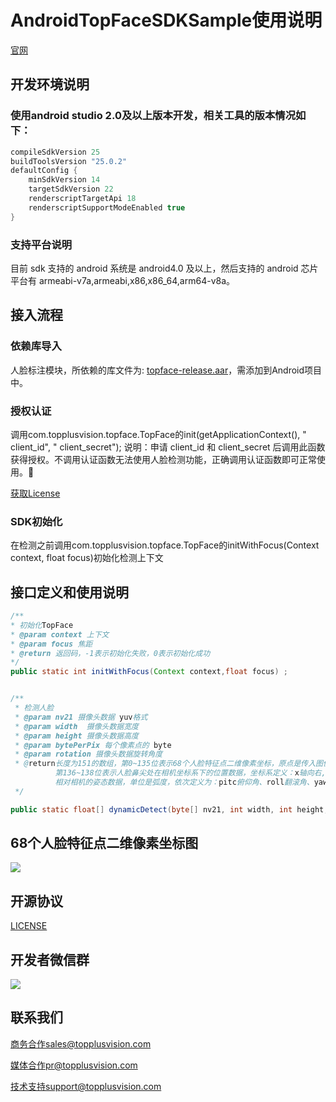 # AndroidTopFaceSDKSample使用说明

[官网](http://www.voome.cn)

## 开发环境说明 ##

### 使用android studio 2.0及以上版本开发，相关工具的版本情况如下： ###
```Java
compileSdkVersion 25
buildToolsVersion "25.0.2"
defaultConfig {
    minSdkVersion 14
    targetSdkVersion 22
    renderscriptTargetApi 18
    renderscriptSupportModeEnabled true
}
```

### 支持平台说明 ###
目前 sdk 支持的 android 系统是 android4.0 及以上，然后支持的 android 芯片平台有 armeabi-v7a,armeabi,x86,x86_64,arm64-v8a。

## 接入流程 ##
### 依赖库导入 ###

人脸标注模块，所依赖的库文件为: [topface-release.aar](https://github.com/topplus/AndroidTopFaceSDKSample/raw/master/topface-release/topface-release.aar)，需添加到Android项目中。

### 授权认证 ###

调用com.topplusvision.topface.TopFace的init(getApplicationContext(), " client_id", " client_secret");
说明：申请 client_id 和 client_secret 后调用此函数获得授权。不调用认证函数无法使用人脸检测功能，正确调用认证函数即可正常使用。

[获取License](http://www.voome.cn/register/index.shtml)

### SDK初始化 ###

在检测之前调用com.topplusvision.topface.TopFace的initWithFocus(Context context, float focus)初始化检测上下文

## 接口定义和使用说明 ##
```Java
/**
* 初始化TopFace
* @param context 上下文
* @param focus 焦距
* @return 返回码，-1表示初始化失败，0表示初始化成功
*/
public static int initWithFocus(Context context,float focus) ;


/**
 * 检测人脸
 * @param nv21 摄像头数据 yuv格式
 * @param width  摄像头数据宽度
 * @param height 摄像头数据高度
 * @param bytePerPix 每个像素点的 byte
 * @param rotation 摄像头数据旋转角度
 * @return长度为151的数组，第0~135位表示68个人脸特征点二维像素坐标，原点是传入图像的左上角，特征点代表意义参考示意图；
          第136~138位表示人脸鼻尖处在相机坐标系下的位置数据，坐标系定义：x轴向右,y轴向下,z轴向前；第139~141位表示人脸
          相对相机的姿态数据，单位是弧度，依次定义为：pitc俯仰角、roll翻滚角、yaw偏航角；第142位表示置信度.
 */

public static float[] dynamicDetect(byte[] nv21, int width, int height, float bytePerPix, int rotation);

```

## 68个人脸特征点二维像素坐标图 ##
![](https://github.com/topplus/AndroidTopFaceSDKSample/raw/master/images/feature.jpg)
## 开源协议 ##
[LICENSE](https://github.com/topplus/AndroidTopFaceSDKSample/raw/master/LICENSE)
## 开发者微信群 ##
![](https://github.com/topplus/AndroidTopFaceSDKSample/raw/master/images/voomeGroup.png)
## 联系我们 ##

商务合作sales@topplusvision.com

媒体合作pr@topplusvision.com

技术支持support@topplusvision.com